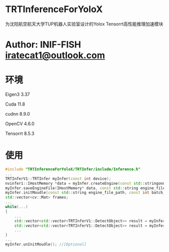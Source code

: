 # TRTInferenceForYoloX

为沈阳航空航天大学TUP机器人实验室设计的Yolox Tensorrt高性能推理加速模块

# Author: INIF-FISH iratecat1@outlook.com

# 环境

Eigen3 3.37

Cuda 11.8

cudnn 8.9.0

OpenCV 4.6.0

Tensorrt 8.5.3

# 使用



```cpp
#include "TRTInferenceForYoloX/TRTInfer/include/Inference.h"
...
TRTInferV1::TRTInfer myInfer(const int device);
nvinfer1::IHostMemory *data = myInfer.createEngine(const std::stringonnx_path, unsigned int maxBatchSize, int input_h, int input_w); //[Optional]
myInfer.saveEngineFile(IHostMemory* data, const std::string engine_file_path); //[Optional]
myInfer.initMoudle(const std::string engine_file_path, const int batch_size, const int num_apex, const int num_classes, const int num_colors, const int topK);
std::vector<cv::Mat> frames;
...
while(...)
{
    ...
    std::vector<std::vector<TRTInferV1::DetectObject>> result = myInfer.doInference(std::vector<cv::Mat> &frames, float confidence_threshold, float nms_threshold);
    std::vector<std::vector<TRTInferV1::DetectObject>> result = myInfer.doInferenceLimitFPS(std::vector<cv::Mat> &frames, float confidence_threshold, float nms_threshold, const int limited_fps); //[Optional]
    ...
}
...
myInfer.unInitMoudle(); //[Optional]
```
